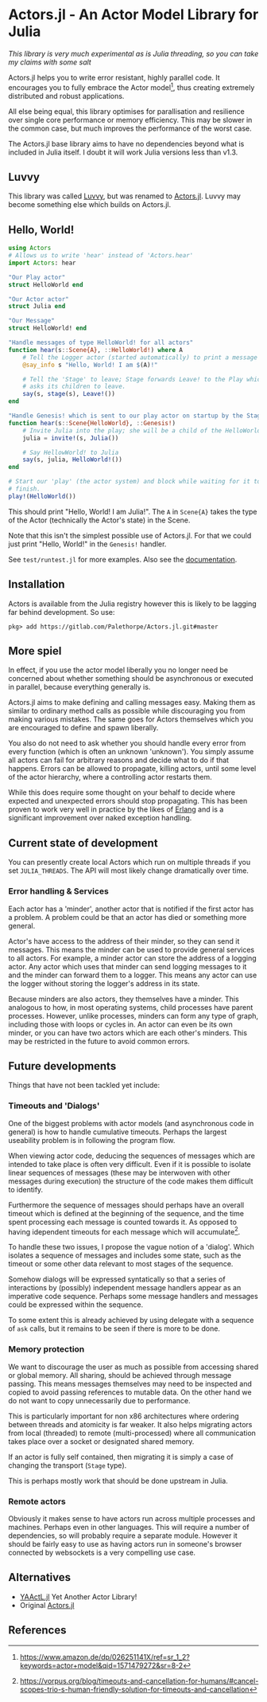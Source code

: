# Actors.jl - An Actor Model Library for Julia

*This library is very much experimental as is Julia threading, so you can take
my claims with some salt*

Actors.jl helps you to write error resistant, highly parallel code. It
encourages you to fully embrace the Actor model[^Actors], thus creating
extremely distributed and robust applications.

All else being equal, this library optimises for parallisation and resilience
over single core performance or memory efficiency. This may be slower in the
common case, but much improves the performance of the worst case.

The Actors.jl base library aims to have no dependencies beyond what is included
in Julia itself. I doubt it will work Julia versions less than v1.3.

## Luvvy

This library was called [Luvvy](https://gitlab.com/Palethorpe/luvvy), but was
renamed to [Actors.jl](https://gitlab.com/Palethorpe/actors.jl). Luvvy may
become something else which builds on Actors.jl.

## Hello, World!

```julia
using Actors
# Allows us to write 'hear' instead of 'Actors.hear'
import Actors: hear

"Our Play actor"
struct HelloWorld end

"Our Actor actor"
struct Julia end

"Our Message"
struct HelloWorld! end

"Handle messages of type HelloWorld! for all actors"
function hear(s::Scene{A}, ::HelloWorld!) where A
	# Tell the Logger actor (started automatically) to print a message
	@say_info s "Hello, World! I am $(A)!"

	# Tell the 'Stage' to leave; Stage forwards Leave! to the Play which then
	# asks its children to leave.
	say(s, stage(s), Leave!())
end

"Handle Genesis! which is sent to our play actor on startup by the Stage"
function hear(s::Scene{HelloWorld}, ::Genesis!)
	# Invite Julia into the play; she will be a child of the HelloWorld actor.
	julia = invite!(s, Julia())

	# Say HellowWorld! to Julia
	say(s, julia, HelloWorld!())
end

# Start our 'play' (the actor system) and block while waiting for it to
# finish.
play!(HelloWorld())
```

This should print "Hello, World! I am Julia!". The `A` in `Scene{A}` takes the
type of the Actor (technically the Actor's state) in the Scene.

Note that this isn't the simplest possible use of Actors.jl. For that we could
just print "Hello, World!" in the `Genesis!` handler.

See `test/runtest.jl` for more examples. Also see the
[documentation](https://palethorpe.gitlab.io/Actors.jl/).

## Installation

Actors is available from the Julia registry however this is likely to be
lagging far behind development. So use:

```
pkg> add https://gitlab.com/Palethorpe/Actors.jl.git#master
```

## More spiel

In effect, if you use the actor model liberally you no longer need be
concerned about whether something should be asynchronous or executed in
parallel, because everything generally is.

Actors.jl aims to make defining and calling messages easy. Making them as similar
to ordinary method calls as possible while discouraging you from making
various mistakes. The same goes for Actors themselves which you are encouraged
to define and spawn liberally.

You also do not need to ask whether you should handle every error from every
function (which is often an unknown 'unknown'). You simply assume all actors
can fail for arbitrary reasons and decide what to do if that happens.
Errors can be allowed to propagate, killing actors, until some level of the
actor hierarchy, where a controlling actor restarts them.

While this does require some thought on your behalf to decide where expected
and unexpected errors should stop propagating. This has been proven to work
very well in practice by the likes of [Erlang](https://www.erlang.org/) and is
a significant improvement over naked exception handling.

## Current state of development

You can presently create local Actors which run on multiple threads if you set
`JULIA_THREADS`. The API will most likely change dramatically over time.

### Error handling & Services

Each actor has a 'minder', another actor that is notified if the first
actor has a problem. A problem could be that an actor has died or something
more general.

Actor's have access to the address of their minder, so they can send it
messages. This means the minder can be used to provide general services to all
actors. For example, a minder actor can store the address of a logging
actor. Any actor which uses that minder can send logging messages to it and
the minder can forward them to a logger. This means any actor can use the
logger without storing the logger's address in its state.

Because minders are also actors, they themselves have a minder. This analogous
to how, in most operating systems, child processes have parent
processes. However, unlike processes, minders can form any type of graph,
including those with loops or cycles in. An actor can even be its own minder,
or you can have two actors which are each other's minders. This may be
restricted in the future to avoid common errors.

## Future developments

Things that have not been tackled yet include:

### Timeouts and 'Dialogs'

One of the biggest problems with actor models (and asynchronous code in
general) is how to handle cumulative timeouts. Perhaps the largest useability
problem is in following the program flow.

When viewing actor code, deducing the sequences of messages which are intended
to take place is often very difficult. Even if it is possible to isolate
linear sequences of messages (these may be interwoven with other messages
during execution) the structure of the code makes them difficult to identify.

Furthermore the sequence of messages should perhaps have an overall timeout
which is defined at the beginning of the sequence, and the time spent
processing each message is counted towards it. As opposed to having idependent
timeouts for each message which will accumulate[^Trio].

To handle these two issues, I propose the vague notion of a 'dialog'. Which
isolates a sequence of messages and includes some state, such as the timeout
or some other data relevant to most stages of the sequence.

Somehow dialogs will be expressed syntatically so that a series of
interactions by (possibly) independent message handlers appear as an
imperative code sequence. Perhaps some message handlers and messages could be
expressed within the sequence.

To some extent this is already achieved by using delegate with a sequence of
`ask` calls, but it remains to be seen if there is more to be done.

### Memory protection

We want to discourage the user as much as possible from accessing shared or
global memory. All sharing, should be achieved through message passing. This
means messages themselves may need to be inspected and copied to avoid passing
references to mutable data. On the other hand we do not want to copy
unnecessarily due to performance.

This is particularly important for non x86 architectures where ordering
between threads and atomicity is far weaker. It also helps migrating actors
from local (threaded) to remote (multi-processed) where all communication
takes place over a socket or designated shared memory.

If an actor is fully self contained, then migrating it is simply a case of
changing the transport (`Stage` type).

This is perhaps mostly work that should be done upstream in Julia.

### Remote actors

Obviously it makes sense to have actors run across multiple processes and
machines. Perhaps even in other languages. This will require a number of
dependencies, so will probably require a separate module. However it should be
fairly easy to use as having actors run in someone's browser connected by
websockets is a very compelling use case.

## Alternatives

- [YAActL.jl](https://github.com/pbayer/YAActL.jl) Yet Another Actor Library!
- Original [Actors.jl](https://github.com/oschulz/Actors.jl)

## References

[^Actors]: https://www.amazon.de/dp/026251141X/ref=sr_1_2?keywords=actor+model&qid=1571479272&sr=8-2
[^Trio]: https://vorpus.org/blog/timeouts-and-cancellation-for-humans/#cancel-scopes-trio-s-human-friendly-solution-for-timeouts-and-cancellation

